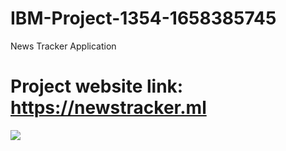 # IBM-Project-1354-1658385745
News Tracker Application

# Project website link: https://newstracker.ml

<img src="https://user-images.githubusercontent.com/106462938/196038216-7c121148-c4f6-485a-8fc8-14d2c2ea78ac.png"/>
